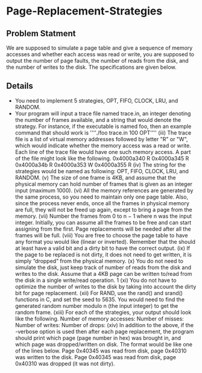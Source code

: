 # Page-Replacement-Strategies
## Problem Statment
We are supposed to simulate a page table and give a sequence of memory accesses and whether each access was read or write, you are supposed to output the number of page faults, the number of reads from the disk, and the number of writes to the disk. The specifications are given below.
## Details
* You need to implement 5 strategies, OPT, FIFO, CLOCK, LRU, and RANDOM.
* Your program will input a trace file named trace.in, an integer denoting the number of frames available, and a string that would denote the strategy. For instance, if the executable is named foo, then an example command that should work is ''''./foo trace.in 100 OPT''''
(iii) The trace file is a list of virtual memory addresses followed by letter "R" or "W", which
would indicate whether the memory access was a read or write. Each line of the trace file
would have one such memory access. A part of the file might look like the following.
0x4000a340 R
0x4000a345 R
0x4000a34b R
0x4000a353 W
0x4000a355 R
(iv) The string for the strategies would be named as following: OPT, FIFO, CLOCK, LRU,
and RANDOM.
(v) The size of one frame is 4KB, and assume that the physical memory can hold number of
frames that is given as an integer input (maximum 1000).
(vi) All the memory references are generated by the same process, so you need to maintain
only one page table. Also, since the process never ends, once all the frames in physical
memory are full, they will not be freed up again, except to bring a page from the memory.
(vii) Number the frames from 0 to n − 1 where n was the input integer. Initially, you can
assume all the frames to be free and can start assigning from the first. Page replacements
will be needed after all the frames will be full.
(viii) You are free to choose the page table to have any format you would like (linear or inverted).
Remember that the should at least have a valid bit and a dirty bit to have the correct
output.
(ix) If the page to be replaced is not dirty, it does not need to get written, it is simply “dropped”
from the physical memory.
(x) You do not need to simulate the disk, just keep track of number of reads from the disk
and writes to the disk. Assume that a 4KB page can be written to/read from the disk in
a single write/read operation.
1
(xi) You do not have to optimize the number of writes to the disk by taking into account the
dirty bit for page replacement.
(xii) For RAND, use the rand() and srand() functions in C, and set the seed to 5635. You
would need to find the generated random number modulo n (the input integer) to get the
random frame.
(xiii) For each of the strategies, your output should look like the following.
Number of memory accesses:
Number of misses:
Number of writes:
Number of drops:
(xiv) In addition to the above, if the -verbose option is used then after each page replacement,
the program should print which page (page number in hex) was brought in, and which
page was dropped/written on disk. The format would be like one of the lines below.
Page 0x40345 was read from disk, page 0x40310 was written to the disk.
Page 0x40345 was read from disk, page 0x40310 was dropped (it was not dirty).
